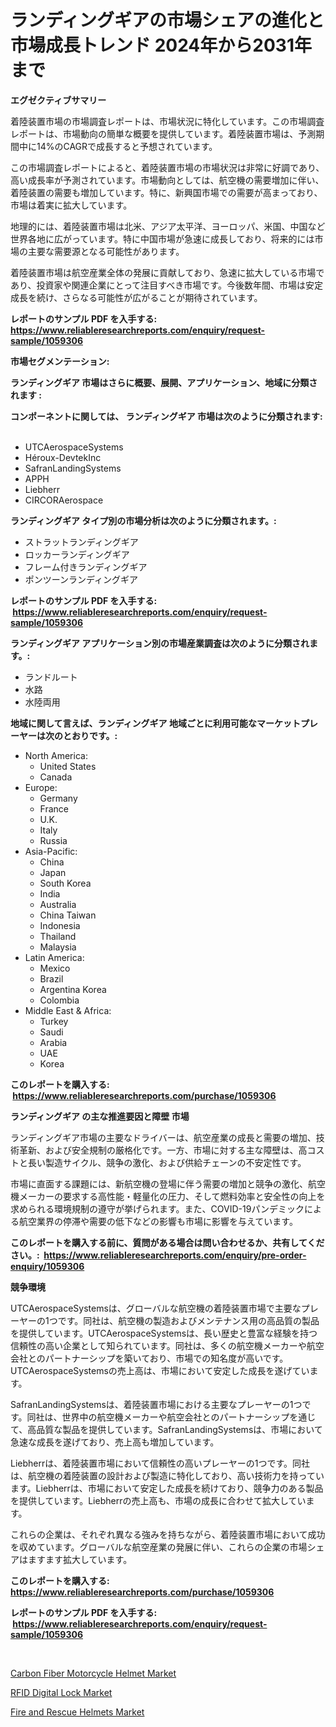 <p><h1>ランディングギアの市場シェアの進化と市場成長トレンド 2024年から2031年まで</h1></p><p><strong>エグゼクティブサマリー</strong></p>
<p><p>着陸装置市場の市場調査レポートは、市場状況に特化しています。この市場調査レポートは、市場動向の簡単な概要を提供しています。着陸装置市場は、予測期間中に14%のCAGRで成長すると予想されています。</p><p>この市場調査レポートによると、着陸装置市場の市場状況は非常に好調であり、高い成長率が予測されています。市場動向としては、航空機の需要増加に伴い、着陸装置の需要も増加しています。特に、新興国市場での需要が高まっており、市場は着実に拡大しています。</p><p>地理的には、着陸装置市場は北米、アジア太平洋、ヨーロッパ、米国、中国など世界各地に広がっています。特に中国市場が急速に成長しており、将来的には市場の主要な需要源となる可能性があります。</p><p>着陸装置市場は航空産業全体の発展に貢献しており、急速に拡大している市場であり、投資家や関連企業にとって注目すべき市場です。今後数年間、市場は安定成長を続け、さらなる可能性が広がることが期待されています。</p></p>
<p><strong>レポートのサンプル PDF を入手する: <a href="https://www.reliableresearchreports.com/enquiry/request-sample/1059306">https://www.reliableresearchreports.com/enquiry/request-sample/1059306</a></strong></p>
<p><strong>市場セグメンテーション:</strong></p>
<p><strong> ランディングギア 市場はさらに概要、展開、アプリケーション、地域に分類されます :</strong></p>
<p><strong>コンポーネントに関しては、 ランディングギア 市場は次のように分類されます: &nbsp;</strong></p>
<p><ul><li>UTCAerospaceSystems</li><li>Héroux-DevtekInc</li><li>SafranLandingSystems</li><li>APPH</li><li>Liebherr</li><li>CIRCORAerospace</li></ul></p>
<p><strong> ランディングギア タイプ別の市場分析は次のように分類されます。:</strong></p>
<p><ul><li>ストラットランディングギア</li><li>ロッカーランディングギア</li><li>フレーム付きランディングギア</li><li>ポンツーンランディングギア</li></ul></p>
<p><strong>レポートのサンプル PDF を入手する: &nbsp;<a href="https://www.reliableresearchreports.com/enquiry/request-sample/1059306">https://www.reliableresearchreports.com/enquiry/request-sample/1059306</a></strong></p>
<p><strong> ランディングギア アプリケーション別の市場産業調査は次のように分類されます。:</strong></p>
<p><ul><li>ランドルート</li><li>水路</li><li>水陸両用</li></ul></p>
<p><strong>地域に関して言えば、ランディングギア 地域ごとに利用可能なマーケットプレーヤーは次のとおりです。:</strong></p>
<p><ul>
    <li>
        North America:
        <ul>
            <li>United States</li>
            <li>Canada</li>
        </ul>
    </li>
    <li>
        Europe:
        <ul>
            <li>Germany</li>
            <li>France</li>
            <li>U.K.</li>
            <li>Italy</li>
            <li>Russia</li>
        </ul>
    </li>
    <li>
        Asia-Pacific:
        <ul>
            <li>China</li>
            <li>Japan</li>
            <li>South Korea</li>
            <li>India</li>
            <li>Australia</li>
            <li>China Taiwan</li>
            <li>Indonesia</li>
            <li>Thailand</li>
            <li>Malaysia</li>
        </ul>
    </li>
    <li>
        Latin America:
        <ul>
            <li>Mexico</li>
            <li>Brazil</li>
            <li>Argentina Korea</li>
            <li>Colombia</li>
        </ul>
    </li>
    <li>
        Middle East & Africa:
        <ul>
            <li>Turkey</li>
            <li>Saudi</li>
            <li>Arabia</li>
            <li>UAE</li>
            <li>Korea</li>
        </ul>
    </li>
    </ul></p>
<p><strong>このレポートを購入する: &nbsp;<a href="https://www.reliableresearchreports.com/purchase/1059306">https://www.reliableresearchreports.com/purchase/1059306</a></strong></p>
<p><strong>ランディングギア の主な推進要因と障壁 市場</strong></p>
<p><p>ランディングギア市場の主要なドライバーは、航空産業の成長と需要の増加、技術革新、および安全規制の厳格化です。一方、市場に対する主な障壁は、高コストと長い製造サイクル、競争の激化、および供給チェーンの不安定性です。</p><p>市場に直面する課題には、新航空機の登場に伴う需要の増加と競争の激化、航空機メーカーの要求する高性能・軽量化の圧力、そして燃料効率と安全性の向上を求められる環境規制の遵守が挙げられます。また、COVID-19パンデミックによる航空業界の停滞や需要の低下などの影響も市場に影響を与えています。</p></p>
<p><strong>このレポートを購入する前に、質問がある場合は問い合わせるか、共有してください。:&nbsp; <a href="https://www.reliableresearchreports.com/enquiry/pre-order-enquiry/1059306">https://www.reliableresearchreports.com/enquiry/pre-order-enquiry/1059306</a></strong></p>
<p><strong>競争環境</strong></p>
<p><p>UTCAerospaceSystemsは、グローバルな航空機の着陸装置市場で主要なプレーヤーの1つです。同社は、航空機の製造およびメンテナンス用の高品質の製品を提供しています。UTCAerospaceSystemsは、長い歴史と豊富な経験を持つ信頼性の高い企業として知られています。同社は、多くの航空機メーカーや航空会社とのパートナーシップを築いており、市場での知名度が高いです。UTCAerospaceSystemsの売上高は、市場において安定した成長を遂げています。</p><p>SafranLandingSystemsは、着陸装置市場における主要なプレーヤーの1つです。同社は、世界中の航空機メーカーや航空会社とのパートナーシップを通じて、高品質な製品を提供しています。SafranLandingSystemsは、市場において急速な成長を遂げており、売上高も増加しています。</p><p>Liebherrは、着陸装置市場において信頼性の高いプレーヤーの1つです。同社は、航空機の着陸装置の設計および製造に特化しており、高い技術力を持っています。Liebherrは、市場において安定した成長を続けており、競争力のある製品を提供しています。Liebherrの売上高も、市場の成長に合わせて拡大しています。</p><p>これらの企業は、それぞれ異なる強みを持ちながら、着陸装置市場において成功を収めています。グローバルな航空産業の発展に伴い、これらの企業の市場シェアはますます拡大しています。</p></p>
<p><strong>このレポートを購入する: &nbsp; <a href="https://www.reliableresearchreports.com/purchase/1059306">https://www.reliableresearchreports.com/purchase/1059306</a></strong></p>
<p><strong>レポートのサンプル PDF を入手する: &nbsp;<a href="https://www.reliableresearchreports.com/enquiry/request-sample/1059306">https://www.reliableresearchreports.com/enquiry/request-sample/1059306</a></strong><strong></strong></p>
<p>&nbsp;</p>
<p><p><a href="https://github.com/CliffMedina6/Market-Research-Report-List-4/blob/main/carbon-fiber-motorcycle-helmet-market.md">Carbon Fiber Motorcycle Helmet Market</a></p><p><a href="https://github.com/Sinjinluong3e0awx2m195k76/Market-Research-Report-List-1/blob/main/rfid-digital-lock-market.md">RFID Digital Lock Market</a></p><p><a href="https://github.com/provorikovar/Market-Research-Report-List-3/blob/main/fire-and-rescue-helmets-market.md">Fire and Rescue Helmets Market</a></p></p>